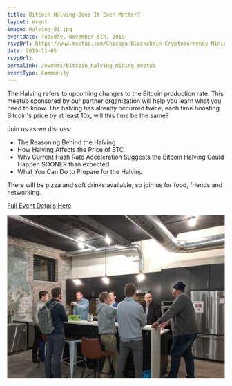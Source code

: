 ```yaml
---
title: Bitcoin Halving Does It Even Matter?
layout: event
image: Halving-01.jpg
eventdate: Tuesday, November 5th, 2019
rsvpUrl: https://www.meetup.com/Chicago-Blockchain-Cryptocurrency-Mining-Meetup/events/264966116
date: 2019-11-05
rsvpUrl: 
permalink: /events/bitcoin_halving_mining_meetup
eventType: Community
---
```

The Halving refers to upcoming changes to the Bitcoin production rate. This meetup sponsored by our partner organization will help you learn what you need to know.
The halving has already occurred twice, each time boosting Bitcoin's price by at least 10x, will this time be the same?

Join us as we discuss:
<ul>
  <li>The Reasoning Behind the Halving</li>
  <li>How Halving Affects the Price of BTC</li>
  <li>Why Current Hash Rate Acceleration Suggests the Bitcoin Halving Could Happen SOONER than expected</li>
  <li>What You Can Do to Prepare for the Halving</li>
</ul> 

There will be pizza and soft drinks available, so join us for food, friends and networking.

<a href="https://www.meetup.com/Chicago-Blockchain-Cryptocurrency-Mining-Meetup/events/264966116" target="_blank">Full Event Details Here</a>

<img src="/assets/img/IMG_20191105_193037.jpg">
